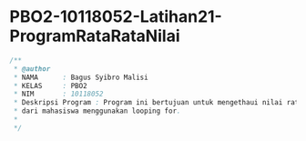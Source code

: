 # PBO2-10118052-Latihan21-ProgramRataRataNilai

```java
/**
 * @author 
 * NAMA      : Bagus Syibro Malisi
 * KELAS     : PBO2
 * NIM       : 10118052
 * Deskripsi Program : Program ini bertujuan untuk mengethaui nilai rata rata 
 * dari mahasiswa menggunakan looping for.
 * 
 */
 ```
 
